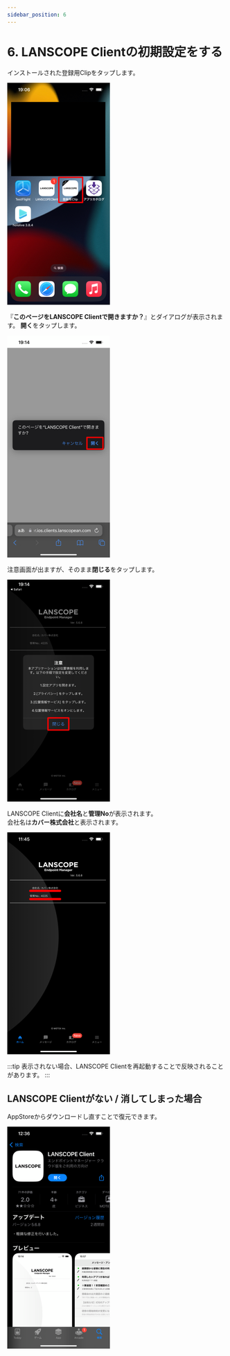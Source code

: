 ```yaml
---
sidebar_position: 6
---
```

# 6. LANSCOPE Clientの初期設定をする

インストールされた登録用Clipをタップします。

![img_15.png](img_15.png)

『**このページをLANSCOPE Clientで開きますか？**』とダイアログが表示されます。
**開く**をタップします。

![img_16.png](img_16.png)

注意画面が出ますが、そのまま**閉じる**をタップします。

![img_17.png](img_17.png)

LANSCOPE Clientに**会社名**と**管理No**が表示されます。  
会社名は**カバー株式会社**と表示されます。

![img_18.png](img_18.png)

:::tip
表示されない場合、LANSCOPE Clientを再起動することで反映されることがあります。
:::

## LANSCOPE Clientがない / 消してしまった場合

AppStoreからダウンロードし直すことで復元できます。

![img_19.png](img_19.png)
